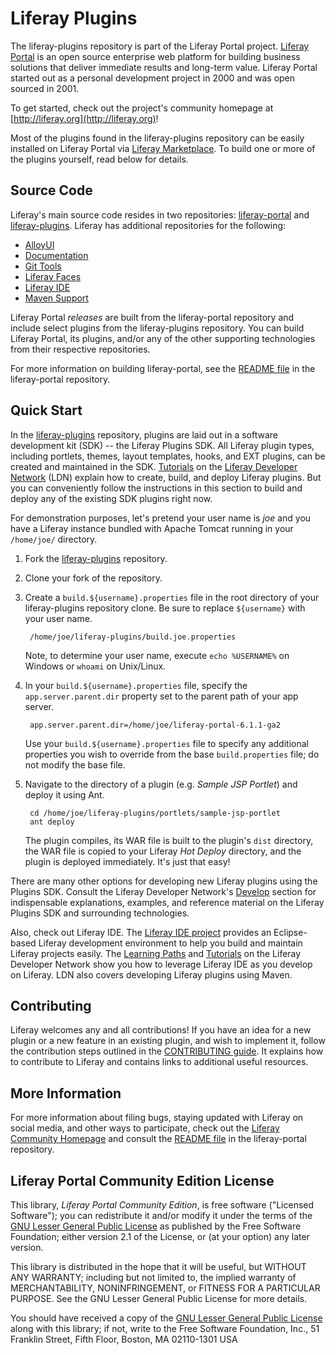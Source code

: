 # Liferay Plugins

The liferay-plugins repository is part of the Liferay Portal project. [Liferay
Portal](http://www.liferay.com/community/liferay-projects/liferay-portal) is an
open source enterprise web platform for building business solutions that deliver
immediate results and long-term value. Liferay Portal started out as a personal
development project in 2000 and was open sourced in 2001.

To get started, check out the project's community homepage at
[http://liferay.org](http://liferay.org)!

Most of the plugins found in the liferay-plugins repository can be easily
installed on Liferay Portal via [Liferay
Marketplace](http://liferay.com/marketplace). To build one or more of the
plugins yourself, read below for details.

## Source Code

Liferay's main source code resides in two repositories:
[liferay-portal](https://github.com/liferay/liferay-portal) and
[liferay-plugins](https://github.com/liferay/liferay-plugins). Liferay has
additional repositories for the following:

* [AlloyUI](https://github.com/liferay/alloy-ui)
* [Documentation](https://github.com/liferay/liferay-docs)
* [Git Tools](https://github.com/liferay/git-tools)
* [Liferay Faces](https://github.com/liferay/liferay-faces)
* [Liferay IDE](https://github.com/liferay/liferay-ide)
* [Maven Support](https://github.com/liferay/liferay-maven-support)

Liferay Portal *releases* are built from the liferay-portal repository and
include select plugins from the liferay-plugins repository. You can build
Liferay Portal, its plugins, and/or any of the other supporting technologies
from their respective repositories.

For more information on building liferay-portal, see the [README
file](https://github.com/liferay/liferay-portal/blob/master/README.markdown) in
the liferay-portal repository.

## Quick Start

In the [liferay-plugins](https://github.com/liferay/liferay-plugins) repository,
plugins are laid out in a software development kit (SDK) -- the Liferay Plugins
SDK. All Liferay plugin types, including portlets, themes, layout templates,
hooks, and EXT plugins, can be created and maintained in the SDK.
[Tutorials](https://dev.liferay.com/develop/tutorials) on the [Liferay Developer
Network](https://dev.liferay.com) \(LDN\) explain how to create, build, and
deploy Liferay plugins. But you can conveniently follow the instructions in this
section to build and deploy any of the existing SDK plugins right now.

For demonstration purposes, let's pretend your user name is *joe* and you have a
Liferay instance bundled with Apache Tomcat running in your `/home/joe/`
directory.

1. Fork the [liferay-plugins](https://github.com/liferay/liferay-plugins)
repository.

2. Clone your fork of the repository.
3. Create a `build.${username}.properties` file in the root directory of your
liferay-plugins repository clone. Be sure to replace `${username}` with your
user name.

		/home/joe/liferay-plugins/build.joe.properties

	Note, to determine your user name, execute `echo %USERNAME%` on Windows or
	`whoami` on Unix/Linux.

4. In your `build.${username}.properties` file, specify the
`app.server.parent.dir` property set to the parent path of your app server.

    	app.server.parent.dir=/home/joe/liferay-portal-6.1.1-ga2

	Use your `build.${username}.properties` file to specify any additional
	properties you wish to override from the base `build.properties` file; do
	not modify the base file.

5. Navigate to the directory of a plugin (e.g. *Sample JSP Portlet*) and deploy
it using Ant.

		cd /home/joe/liferay-plugins/portlets/sample-jsp-portlet
		ant deploy

	The plugin compiles, its WAR file is built to the plugin's `dist` directory,
	the WAR file is copied to your Liferay *Hot Deploy* directory, and the
	plugin is deployed immediately. It's just that easy!

There are many other options for developing new Liferay plugins using the
Plugins SDK. Consult the Liferay Developer Network's
[Develop](https://dev.liferay.com/develop) section for indispensable
explanations, examples, and reference material on the Liferay Plugins SDK and
surrounding technologies.

Also, check out Liferay IDE. The [Liferay IDE
project](http://www.liferay.com/community/liferay-projects/liferay-ide) provides
an Eclipse-based Liferay development environment to help you build and maintain
Liferay projects easily. The [Learning
Paths](https://dev.liferay.com/develop/learning-paths) and
[Tutorials](https://dev.liferay.com/develop/tutorials) on the Liferay Developer
Network show you how to leverage Liferay IDE as you develop on Liferay. LDN also
covers developing Liferay plugins using Maven.

## Contributing

Liferay welcomes any and all contributions! If you have an idea for a new plugin
or a new feature in an existing plugin, and wish to implement it, follow the
contribution steps outlined in the [CONTRIBUTING
guide](https://github.com/liferay/liferay-portal/blob/master/CONTRIBUTING.markdown).
It explains how to contribute to Liferay and contains links to additional useful
resources.

## More Information

For more information about filing bugs, staying updated with Liferay on social
media, and other ways to participate, check out the [Liferay Community
Homepage](http://liferay.org) and consult the [README
file](https://github.com/liferay/liferay-portal/blob/master/README.markdown) in
the liferay-portal repository.

## Liferay Portal Community Edition License

This library, *Liferay Portal Community Edition*, is free software ("Licensed
Software"); you can redistribute it and/or modify it under the terms of the [GNU
Lesser General Public License](http://www.gnu.org/licenses/lgpl-2.1.html) as
published by the Free Software Foundation; either version 2.1 of the License, or
(at your option) any later version.

This library is distributed in the hope that it will be useful, but WITHOUT ANY
WARRANTY; including but not limited to, the implied warranty of MERCHANTABILITY,
NONINFRINGEMENT, or FITNESS FOR A PARTICULAR PURPOSE. See the GNU Lesser General
Public License for more details.

You should have received a copy of the [GNU Lesser General Public
License](http://www.gnu.org/licenses/lgpl-2.1.html) along with this library; if
not, write to the Free Software Foundation, Inc., 51 Franklin Street, Fifth
Floor, Boston, MA 02110-1301 USA

